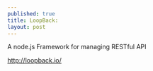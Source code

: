 ```yaml
---
published: true
title: LoopBack:
layout: post
---
```

A node.js Framework for managing RESTful API

http://loopback.io/